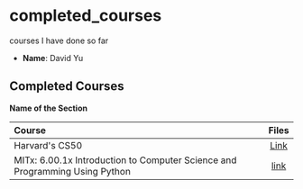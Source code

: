 # completed_courses
courses I have done so far



- **Name**: David Yu

## Completed Courses

**Name of the Section**

Course|Files
:--|:--:
Harvard's CS50| [Link](https://www.edx.org/course/introduction-computer-science-harvardx-cs50x)
MITx: 6.00.1x Introduction to Computer Science and Programming Using Python| [link](https://www.edx.org/course/introduction-computer-science-mitx-6-00-1x-6)
